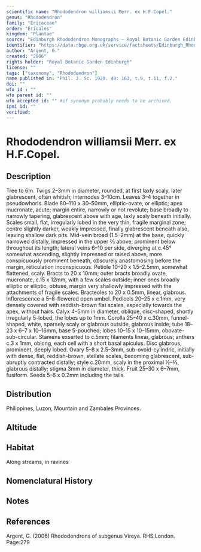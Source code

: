 ```yaml
---
scientific name: "Rhododendron williamsii Merr. ex H.F.Copel."
genus: "Rhododendron"
family: "Ericaceae"
order: "Ericales"
kingdom: "Plantae"
source: "Edinburgh Rhododendron Monographs – Royal Botanic Garden Edinburgh"
identifier: "https://data.rbge.org.uk/service/factsheets/Edinburgh_Rhododendron_Monographs.xhtml"
author: "Argent, G."
created: "2006"
rights holder: "Royal Botanic Garden Edinburgh"
license: ""
tags: ["taxonomy", "Rhododendron"]
name published in: "Phil. J. Sc. 1929. 40: 163, t.9, t.11, f.2."
doi: ""
wfo id : ""
wfo parent id: ""
wfo accepted id: "" #if synonym probably needs to be archived.                      
ipni id: ""
verified:
---
```


                       

# Rhododendron williamsii Merr. ex H.F.Copel.

## Description
Tree to 6m. Twigs 2–3mm in diameter, rounded, at first laxly scaly, later glabrescent, often whitish; internodes 3–10cm. Leaves 3–4 together in pseudowhorls. Blade 80–110 x 30–50mm, elliptic-ovate, or elliptic; apex mucronate, acute; margin entire, narrowly or not revolute; base broadly to narrowly tapering, glabrescent above with age, laxly scaly beneath initially. Scales small, flat, irregularly lobed in the very thin, fragile marginal zone; centre slightly darker, weakly impressed, finally glabrescent beneath also, leaving shallow dark pits. Mid-vein broad (1.5–2mm) at the base, quickly narrowed distally, impressed in the upper 2⁄3 above, prominent below throughout its length; lateral veins 6–10 per side, diverging at c.45° somewhat ascending, slightly impressed or raised above, more conspicuously prominent beneath, obscurely anastomosing before the margin, reticulation inconspicuous. Petiole 10–20 x 1.5–2.5mm, somewhat flattened, scaly. Bracts to 20 x 10mm; outer bracts broadly ovate, mucronate, c.15 x 12mm, with a few scales outside; inner ones broadly elliptic or elliptic, obtuse, margin very shallowly impressed with the attachments of fragile scales. Bracteoles to 20 x 0.5mm, linear, glabrous. Inflor­escence a 5–8-flowered open umbel. Pedicels 20–25 x c.1mm, very densely covered with reddish-brown flat scales, especially towards the apex, without hairs. Calyx 4–5mm in diameter, oblique, disc-shaped, shortly irregularly 5-lobed, the lobes up to 1mm. Corolla 25–40 x c.30mm, funnel-shaped, white, sparsely scaly or glabrous outside, glabrous inside; tube 18–23 x 6–7 x 10–16mm, base 5-pouched; lobes 10–15 x 10–15mm, obovate-sub-circular. Stamens exserted to c.5mm; filaments linear, glabrous; anthers c.3 x 1mm, oblong, each cell with a short basal apiculus. Disc glabrous, prominent, deeply lobed. Ovary 5–8 x 2.5–3mm, sub-ovoid-cylindric, initially with dense, flat, reddish-brown, stellate scales, becoming glabrescent, sub-abruptly contracted distally; style c.20mm, scaly in the proximal ½–2⁄3, glabrous distally; stigma 3mm in diameter, thick. Fruit 25–30 x 6–7mm, fusiform. Seeds 5–6 x 0.2mm including the tails.

## Distribution
Philippines, Luzon, Mountain and Zambales Provinces.

## Altitude


## Habitat
Along streams, in ravines

## Nomenclatural History

                       
## Notes


## References

Argent, G. (2006) Rhododendrons of subgenus Vireya. RHS:London. Page:279
